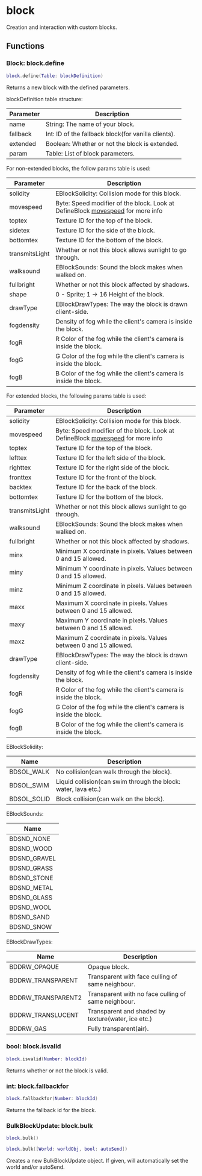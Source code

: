 # block
Creation and interaction with custom blocks.

## Functions

### Block: block.define

```lua
block.define(Table: blockDefinition)
```

Returns a new block with the defined parameters.

blockDefinition table structure:

| Parameter     | Description                                                   |
|---------------|---------------------------------------------------------------|
| name          | String: The name of your block.                               |
| fallback      | Int: ID of the fallback block(for vanilla clients).           |
| extended      | Boolean: Whether or not the block is extended.                |
| param         | Table: List of block parameters.                              |

For non-extended blocks, the follow params table is used:

| Parameter     | Description                                                       |
|---------------|-------------------------------------------------------------------|
| solidity      | EBlockSolidity: Collision mode for this block.                    |
| movespeed     | Byte: Speed modifier of the block. Look at DefineBlock [movespeed](https://wiki.vg/Classic_Protocol_Extension#DefineBlock_Packet) for more info |
| toptex        | Texture ID for the top of the block.                              |
| sidetex       | Texture ID for the side of the block.                             |
| bottomtex     | Texture ID for the bottom of the block.                           |
| transmitsLight| Whether or not this block allows sunlight to go through.          |
| walksound     | EBlockSounds: Sound the block makes when walked on.               |
| fullbright    | Whether or not this block affected by shadows.                    |
| shape         | 0 - Sprite; 1 -> 16 Height of the block.                          |
| drawType      | EBlockDrawTypes: The way the block is drawn client-side.          |
| fogdensity    | Density of fog while the client's camera is inside the block.     |
| fogR          | R Color of the fog while the client's camera is inside the block. |
| fogG          | G Color of the fog while the client's camera is inside the block. |
| fogB          | B Color of the fog while the client's camera is inside the block. |

For extended blocks, the following params table is used:

| Parameter     | Description                                                       |
|---------------|-------------------------------------------------------------------|
| solidity      | EBlockSolidity: Collision mode for this block.                    |
| movespeed     | Byte: Speed modifier of the block. Look at DefineBlock [movespeed](https://wiki.vg/Classic_Protocol_Extension#DefineBlock_Packet) for more info |
| toptex        | Texture ID for the top of the block.                              |
| lefttex       | Texture ID for the left side of the block.                        |
| righttex      | Texture ID for the right side of the block.                       |
| fronttex      | Texture ID for the front of the block.                            |
| backtex       | Texture ID for the back of the block.                             |
| bottomtex     | Texture ID for the bottom of the block.                           |
| transmitsLight| Whether or not this block allows sunlight to go through.          |
| walksound     | EBlockSounds: Sound the block makes when walked on.               |
| fullbright    | Whether or not this block affected by shadows.                    |
| minx          | Minimum X coordinate in pixels. Values between 0 and 15 allowed.  |
| miny          | Minimum Y coordinate in pixels. Values between 0 and 15 allowed.  |
| minz          | Minimum Z coordinate in pixels. Values between 0 and 15 allowed.  |
| maxx          | Maximum X coordinate in pixels. Values between 0 and 15 allowed.  |
| maxy          | Maximum Y coordinate in pixels. Values between 0 and 15 allowed.  |
| maxz          | Maximum Z coordinate in pixels. Values between 0 and 15 allowed.  |
| drawType      | EBlockDrawTypes: The way the block is drawn client-side.          |
| fogdensity    | Density of fog while the client's camera is inside the block.     |
| fogR          | R Color of the fog while the client's camera is inside the block. |
| fogG          | G Color of the fog while the client's camera is inside the block. |
| fogB          | B Color of the fog while the client's camera is inside the block. |

EBlockSolidity:

| Name          | Description                                                       |
|---------------|-------------------------------------------------------------------|
| BDSOL_WALK    | No collision(can walk through the block).                         |
| BDSOL_SWIM    | Liquid collision(can swim through the block: water, lava etc.)    |
| BDSOL_SOLID   | Block collision(can walk on the block).                           |

EBlockSounds:

| Name          |
|---------------|
| BDSND_NONE    |
| BDSND_WOOD    |
| BDSND_GRAVEL  |
| BDSND_GRASS   |
| BDSND_STONE   |
| BDSND_METAL   |
| BDSND_GLASS   |
| BDSND_WOOL    |
| BDSND_SAND    |
| BDSND_SNOW    |

EBlockDrawTypes:

| Name          | Description                                                   |
|-------------------|-----------------------------------------------------------|
| BDDRW_OPAQUE      | Opaque block.                                             |
| BDDRW_TRANSPARENT | Transparent with face culling of same neighbour.          |
| BDDRW_TRANSPARENT2| Transparent with no face culling of same neighbour.       |
| BDDRW_TRANSLUCENT | Transparent and shaded by texture(water, ice etc.)        |
| BDDRW_GAS         | Fully transparent(air).                                   |

### bool: block.isvalid

```lua
block.isvalid(Number: blockId)
```

Returns whether or not the block is valid.

### int: block.fallbackfor

```lua
block.fallbackfor(Number: blockId)
```

Returns the fallback id for the block.

### BulkBlockUpdate: block.bulk

```lua
block.bulk()
```

```lua
block.bulk([World: worldObj, bool: autoSend])
```

Creates a new BulkBlockUpdate object. If given, will automatically set the world and/or autoSend.